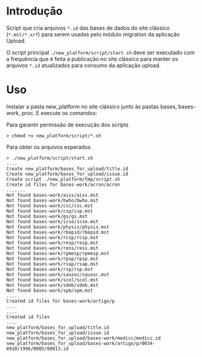 # Introdução
Script que cria arquivos `*.id` das bases de dados do site clássico (`*.mst/*.xrf`) para serem usadas pelo módulo migration da aplicação Upload.

O script principal `./new_platform/script/start.sh` deve ser executado com a frequência que é feita a publicação no site clássico para manter os arquivos `*.id` atualizados para consumo da aplicação upload.

# Uso
Instalar a pasta new_platform no site clássico junto às pastas bases, bases-work, proc.
E execute os comandos:

Para garantir permissão de execução dos scripts

```console
> chmod +x new_platform/script/*.sh
```

Para obter os arquivos esperados
```console
> ./new_platform/script/start.sh
....
Create new_platform/bases_for_upload/title.id
Create new_platform/bases_for_upload/issue.id
Create script ./new_platform/tmp/script.sh
Create id files for bases-work/acron/acron
.......
Not found bases-work/aiss/aiss.mst
Not found bases-work/bwho/bwho.mst
Not found bases-work/csc/csc.mst
Not found bases-work/csp/csp.mst
Not found bases-work/gs/gs.mst
Not found bases-work/icse/icse.mst
Not found bases-work/physis/physis.mst
Not found bases-work/rbepid/rbepid.mst
Not found bases-work/rcsp/rcsp.mst
Not found bases-work/resp/resp.mst
Not found bases-work/ress/ress.mst
Not found bases-work/rpmesp/rpmesp.mst
Not found bases-work/rpsp/rpsp.mst
Not found bases-work/rsap/rsap.mst
Not found bases-work/rsp/rsp.mst
Not found bases-work/sausoc/sausoc.mst
Not found bases-work/scol/scol.mst
Not found bases-work/sdeb/sdeb.mst
Not found bases-work/spm/spm.mst
....
Created id files for bases-work/artigo/p
....
....
Created id files
....
new_platform/bases_for_upload/title.id
new_platform/bases_for_upload/issue.id
new_platform/bases_for_upload/bases-work/medicc/medicc.id
new_platform/bases_for_upload/bases-work/artigo/p/0034-8910/1996/0005/00013.id
```
